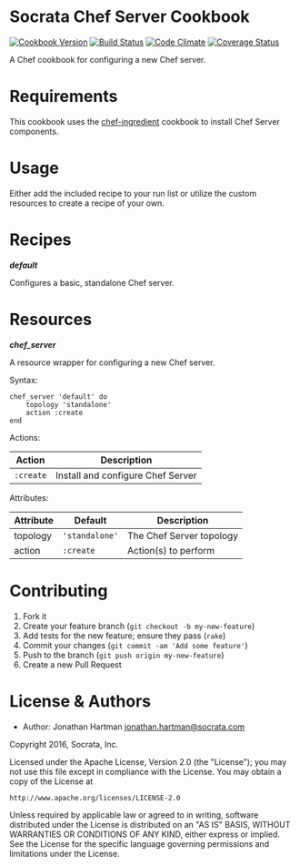 Socrata Chef Server Cookbook
============================
[![Cookbook Version](https://img.shields.io/cookbook/v/socrata-chef-server.svg)][cookbook]
[![Build Status](https://img.shields.io/travis/socrata-cookbooks/socrata-chef-server-chef.svg)][travis]
[![Code Climate](https://img.shields.io/codeclimate/github/socrata-cookbooks/socrata-chef-server-chef.svg)][codeclimate]
[![Coverage Status](https://img.shields.io/coveralls/socrata-cookbooks/socrata-chef-server-chef.svg)][coveralls]

[cookbook]: https://supermarket.chef.io/cookbooks/socrata-chef-server
[travis]: https://travis-ci.org/socrata-cookbooks/socrata-chef-server-chef
[codeclimate]: https://codeclimate.com/github/socrata-cookbooks/socrata-chef-server-chef
[coveralls]: https://coveralls.io/r/socrata-cookbooks/socrata-chef-server-chef

A Chef cookbook for configuring a new Chef server.

Requirements
============

This cookbook uses the
[chef-ingredient](https://supermarket.chef.io/cookbooks/chef-ingredient)
cookbook to install Chef Server components.

Usage
=====

Either add the included recipe to your run list or utilize the custom resources
to create a recipe of your own.

Recipes
=======

***default***

Configures a basic, standalone Chef server.

Resources
=========

***chef_server***

A resource wrapper for configuring a new Chef server.

Syntax:

    chef_server 'default' do
        topology 'standalone'
        action :create
    end

Actions:

| Action    | Description                       |
|-----------|-----------------------------------|
| `:create` | Install and configure Chef Server |

Attributes:

| Attribute  | Default        | Description              |
|------------|----------------|--------------------------|
| topology   | `'standalone'` | The Chef Server topology |
| action     | `:create`      | Action(s) to perform     |

Contributing
============

1. Fork it
2. Create your feature branch (`git checkout -b my-new-feature`)
3. Add tests for the new feature; ensure they pass (`rake`)
4. Commit your changes (`git commit -am 'Add some feature'`)
5. Push to the branch (`git push origin my-new-feature`)
6. Create a new Pull Request

License & Authors
=================
- Author: Jonathan Hartman <jonathan.hartman@socrata.com>

Copyright 2016, Socrata, Inc.

Licensed under the Apache License, Version 2.0 (the "License");
you may not use this file except in compliance with the License.
You may obtain a copy of the License at

    http://www.apache.org/licenses/LICENSE-2.0

Unless required by applicable law or agreed to in writing, software
distributed under the License is distributed on an "AS IS" BASIS,
WITHOUT WARRANTIES OR CONDITIONS OF ANY KIND, either express or implied.
See the License for the specific language governing permissions and
limitations under the License.
